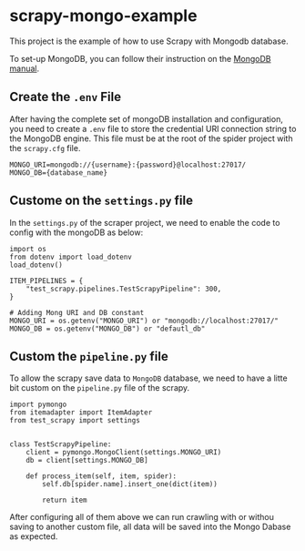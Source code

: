 # scrapy-mongo-example
This project is the example of how to use Scrapy with Mongodb database.

To set-up MongoDB, you can follow their instruction on the [MongoDB manual](https://www.mongodb.com/docs/manual/installation/).

## Create the `.env` File

After having the complete set of mongoDB installation and configuration, you need to create a `.env` file to store the credential URI connection string to the MongoDB engine. This file must be at the root of the spider project with the `scrapy.cfg` file.

    MONGO_URI=mongodb://{username}:{password}@localhost:27017/
    MONGO_DB={database_name}


## Custome on the `settings.py` file

In the `settings.py` of the scraper project, we need to enable the code to config with the mongoDB as below:

    import os
    from dotenv import load_dotenv
    load_dotenv()

    ITEM_PIPELINES = {
        "test_scrapy.pipelines.TestScrapyPipeline": 300,
    }

    # Adding Mong URI and DB constant
    MONGO_URI = os.getenv("MONGO_URI") or "mongodb://localhost:27017/"
    MONGO_DB = os.getenv("MONGO_DB") or "defautl_db"

## Custom the `pipeline.py` file
To allow the scrapy save data to `MongoDB` database, we need to have a litte bit custom on the `pipeline.py` file of the scrapy.

    import pymongo
    from itemadapter import ItemAdapter
    from test_scrapy import settings


    class TestScrapyPipeline:
        client = pymongo.MongoClient(settings.MONGO_URI)
        db = client[settings.MONGO_DB]

        def process_item(self, item, spider):
            self.db[spider.name].insert_one(dict(item))

            return item

After configuring all of them above we can run crawling with or withou saving to another custom file, all data will be saved into the Mongo Dabase as expected.